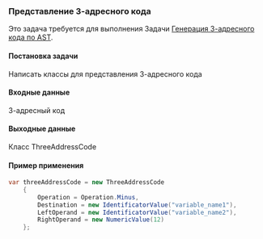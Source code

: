 ### Представление 3-адресного кода

Это задача требуется для выполнения Задачи [Генерация 3-адресного кода по AST](https://github.com/mmcsOptimizingCompilers2016/pile/issues/5).

#### Постановка задачи 

Написать классы для представления 3-адресного кода

#### Входные данные

3-адресный код

#### Выходные данные

Класс ThreeAddressCode

#### Пример применения

```cs
var threeAddressCode = new ThreeAddressCode
	{
		Operation = Operation.Minus,
		Destination = new IdentificatorValue("variable_name1"),
		LeftOperand = new IdentificatorValue("variable_name2"),
		RightOperand = new NumericValue(12)
	};
```
